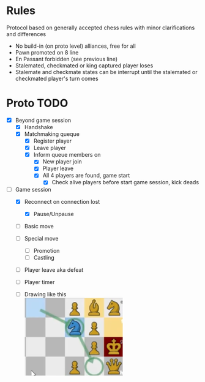 # Rules
Protocol based on generally accepted chess rules with minor clarifications and differences
- No build-in (on proto level) alliances, free for all
- Pawn promoted on 8 line
- En Passant forbidden (see previous line)
- Stalemated, checkmated or king captured player loses
- Stalemate and checkmate states can be interrupt until the stalemated or checkmated player's turn comes

# Proto TODO
- [x] Beyond game session
  - [x] Handshake
  - [x] Matchmaking queque
    - [x] Register player
    - [x] Leave player
    - [x] Inform queue members on
      - [x] New player join
      - [x] Player leave
      - [x] All 4 players are found, game start
        - [x] Check alive players before start game session, kick deads
- [ ] Game session
  - [x] Reconnect on connection lost
    - [x] Pause/Unpause
  - [ ] Basic move
  - [ ] Special move
    - [ ] Promotion
    - [ ] Castling
  - [ ] Player leave aka defeat
  - [ ] Player timer
  - [ ] Drawing like this  
  ![](BLOB/drawing.png)
 
